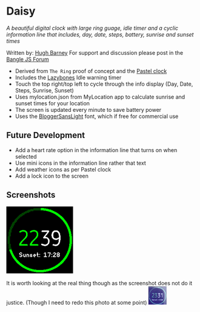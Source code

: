 # Daisy

  *A beautiful digital clock with large ring guage, idle timer and a
   cyclic information line that includes, day, date, steps, battery,
   sunrise and sunset times*

Written by: [Hugh Barney](https://github.com/hughbarney) For support
and discussion please post in the [Bangle JS
Forum](http://forum.espruino.com/microcosms/1424/)

* Derived from `The Ring` proof of concept and the [Pastel clock](https://banglejs.com/apps/?q=pastel)
* Includes the [Lazybones](https://banglejs.com/apps/?q=lazybones) Idle warning timer
* Touch the top right/top left to cycle through the info display (Day, Date, Steps, Sunrise, Sunset)
* Uses mylocation.json from MyLocation app to calculate sunrise and sunset times for your location
* The screen is updated every minute to save battery power
* Uses the [BloggerSansLight](https://www.1001fonts.com/rounded-fonts.html?page=3) font, which if free for commercial use

## Future Development
* Add a heart rate option in the information line that turns on when selected
* Use mini icons in the information line rather that text
* Add weather icons as per Pastel clock
* Add a lock icon to the screen

## Screenshots
![](screenshot_daisy1.png)

It is worth looking at the real thing though as the screenshot does not do it justice.
(Though I need to redo this photo at some point)
![](screenshot_daisy2.jpg)
